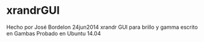 xrandrGUI
=========
Hecho por José Bordelon
24jun2014
xrandr GUI para brillo y gamma escrito en Gambas
Probado en Ubuntu 14.04

